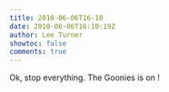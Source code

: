```yaml
---
title: 2010-06-06T16-10
date: 2010-06-06T16:10:19Z
author: Lee Turner
showtoc: false
comments: true
---
```


Ok, stop everything. The Goonies is on !

